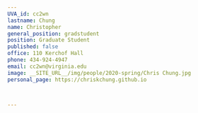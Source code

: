 ```yaml
---
UVA_id: cc2wn
lastname: Chung
name: Christopher
general_position: gradstudent
position: Graduate Student
published: false
office: 110 Kerchof Hall
phone: 434-924-4947
email: cc2wn@virginia.edu
image: __SITE_URL__/img/people/2020-spring/Chris Chung.jpg
personal_page: https://chriskchung.github.io



---
```

